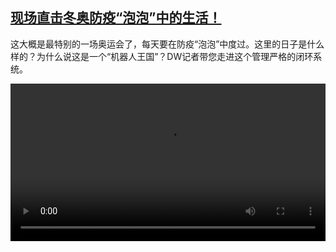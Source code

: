 <!--1644929224000-->
[现场直击冬奥防疫“泡泡”中的生活！](https://www.dw.com/zh/%E7%8E%B0%E5%9C%BA%E7%9B%B4%E5%87%BB%E5%86%AC%E5%A5%A5%E9%98%B2%E7%96%AB%E2%80%9C%E6%B3%A1%E6%B3%A1%E2%80%9D%E4%B8%AD%E7%9A%84%E7%94%9F%E6%B4%BB%EF%BC%81/a-60786055)
------

<p>这大概是最特别的一场奥运会了，每天要在防疫“泡泡”中度过。这里的日子是什么样的？为什么说这是一个“机器人王国”？DW记者带您走进这个管理严格的闭环系统。</small></p><video src="https://tvdownloaddw-a.akamaihd.net/dwtv_video/flv/vdt_zh/2022/bchi220215_001_bubble_01r_sd_sor.mp4" controls style="width:100%"></video>
